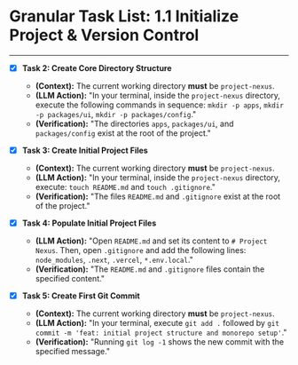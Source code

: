 # Granular Task List: 1.1 Initialize Project & Version Control
---
  
- [x] **Task 2: Create Core Directory Structure**
    - **(Context):** The current working directory **must** be `project-nexus`.
    - **(LLM Action):** "In your terminal, inside the `project-nexus` directory, execute the following commands in sequence: `mkdir -p apps`, `mkdir -p packages/ui`, `mkdir -p packages/config`."
    - **(Verification):** "The directories `apps`, `packages/ui`, and `packages/config` exist at the root of the project."

- [x] **Task 3: Create Initial Project Files**
    - **(Context):** The current working directory **must** be `project-nexus`.
    - **(LLM Action):** "In your terminal, inside the `project-nexus` directory, execute: `touch README.md` and `touch .gitignore`."
    - **(Verification):** "The files `README.md` and `.gitignore` exist at the root of the project."

- [x] **Task 4: Populate Initial Project Files**
    - **(LLM Action):** "Open `README.md` and set its content to `# Project Nexus`. Then, open `.gitignore` and add the following lines: `node_modules`, `.next`, `.vercel`, `*.env.local`."
    - **(Verification):** "The `README.md` and `.gitignore` files contain the specified content."

- [x] **Task 5: Create First Git Commit**
    - **(Context):** The current working directory **must** be `project-nexus`.
    - **(LLM Action):** "In your terminal, execute `git add .` followed by `git commit -m 'feat: initial project structure and monorepo setup'`."
    - **(Verification):** "Running `git log -1` shows the new commit with the specified message."
